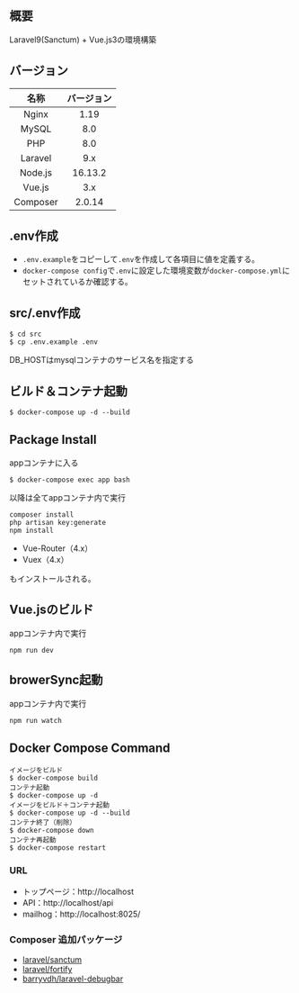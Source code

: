 ## 概要
Laravel9(Sanctum) + Vue.js3の環境構築

## バージョン

|名称|バージョン|
|:--:|:--:|
|Nginx|1.19|
|MySQL|8.0|
|PHP|8.0|
|Laravel|9.x|
|Node.js|16.13.2|
|Vue.js|3.x|
|Composer|2.0.14|

## .env作成
- `.env.example`をコピーして`.env`を作成して各項目に値を定義する。
- `docker-compose config`で`.env`に設定した環境変数が`docker-compose.yml`にセットされているか確認する。

## src/.env作成

```
$ cd src
$ cp .env.example .env
```
DB_HOSTはmysqlコンテナのサービス名を指定する

## ビルド＆コンテナ起動

```
$ docker-compose up -d --build
```

## Package Install

appコンテナに入る

```
$ docker-compose exec app bash
```

以降は全てappコンテナ内で実行

```
composer install
php artisan key:generate
npm install
```

- Vue-Router（4.x）
- Vuex（4.x）

もインストールされる。


## Vue.jsのビルド

appコンテナ内で実行

```
npm run dev
```


## browerSync起動

appコンテナ内で実行

```
npm run watch
```

## Docker Compose Command

```
イメージをビルド
$ docker-compose build
コンテナ起動
$ docker-compose up -d
イメージをビルド＋コンテナ起動
$ docker-compose up -d --build
コンテナ終了（削除）
$ docker-compose down
コンテナ再起動
$ docker-compose restart
```

### URL

- トップページ：http://localhost
- API：http://localhost/api
- mailhog：http://localhost:8025/

### Composer 追加パッケージ

- [laravel/sanctum](https://github.com/laravel/sanctum)
- [laravel/fortify](https://github.com/laravel/fortify)
- [barryvdh/laravel-debugbar](https://github.com/barryvdh/laravel-debugbar)
